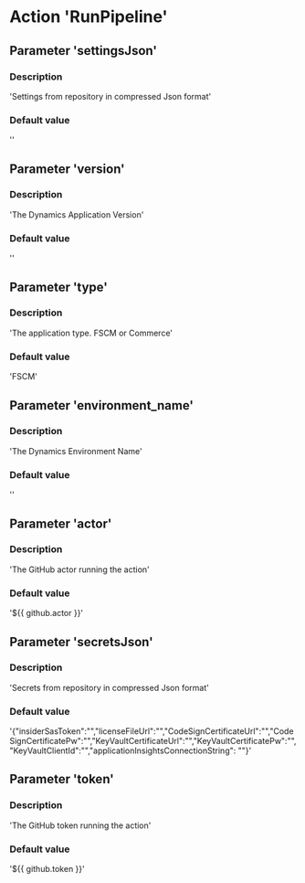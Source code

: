 # Action 'RunPipeline' 
## Parameter 'settingsJson' 
### Description 
 'Settings from repository in compressed Json format' 
### Default value 
 '' 

## Parameter 'version' 
### Description 
 'The Dynamics Application Version' 
### Default value 
 '' 

## Parameter 'type' 
### Description 
 'The application type. FSCM or Commerce' 
### Default value 
 'FSCM' 

## Parameter 'environment_name' 
### Description 
 'The Dynamics Environment Name' 
### Default value 
 '' 

## Parameter 'actor' 
### Description 
 'The GitHub actor running the action' 
### Default value 
 '${{ github.actor }}' 

## Parameter 'secretsJson' 
### Description 
 'Secrets from repository in compressed Json format' 
### Default value 
 '{"insiderSasToken":"","licenseFileUrl":"","CodeSignCertificateUrl":"","CodeSignCertificatePw":"","KeyVaultCertificateUrl":"","KeyVaultCertificatePw":"","KeyVaultClientId":"","applicationInsightsConnectionString": ""}' 

## Parameter 'token' 
### Description 
 'The GitHub token running the action' 
### Default value 
 '${{ github.token }}' 


